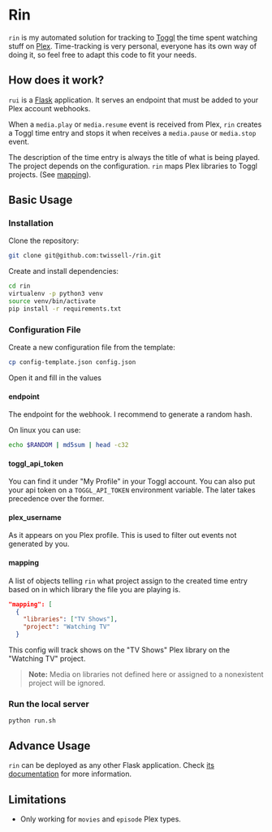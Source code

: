 # Rin

`rin` is my automated solution for tracking to [Toggl](https://toggl.com) the time spent watching stuff on [Plex](https://www.plex.tv). Time-tracking is very personal, everyone has its own way of doing it, so feel free to adapt this code to fit your needs.

## How does it work?

`rui` is a [Flask](https://github.com/pallets/flask) application. It serves an endpoint that must be added to your Plex account webhooks.

When a `media.play` or `media.resume` event is received from Plex, `rin` creates a Toggl time entry and stops it when receives a `media.pause` or `media.stop` event.

The description of the time entry is always the title of what is being played. The project depends on the configuration. `rin` maps Plex libraries to Toggl projects. (See [mapping](#mapping)).

## Basic Usage

### Installation

Clone the repository:
```sh
git clone git@github.com:twissell-/rin.git
```

Create and install dependencies:
```sh
cd rin
virtualenv -p python3 venv
source venv/bin/activate
pip install -r requirements.txt
```
### Configuration File

Create a new configuration file from the template:
```sh
cp config-template.json config.json
```

Open it and fill in the values

#### endpoint
The endpoint for the webhook. I recommend to generate a random hash.

On linux you can use:
```sh
echo $RANDOM | md5sum | head -c32
```

#### toggl_api_token
You can find it under "My Profile" in your Toggl account. You can also put your api token on a `TOGGL_API_TOKEN` environment variable. The later takes precedence over the former.

#### plex_username
As it appears on you Plex profile. This is used to filter out events not
generated by you.

#### mapping
A list of objects telling `rin` what project assign to the created time entry based on in which library the file you are playing is.

```json
"mapping": [
  {
    "libraries": ["TV Shows"],
    "project": "Watching TV"
  }
```
This config will track shows on the "TV Shows" Plex library on the "Watching TV" project.

> **Note:** Media on libraries not defined here or assigned to a nonexistent project will be ignored.

### Run the local server

```
python run.sh
```

## Advance Usage

`rin` can be deployed as any other Flask application. Check [its documentation](https://flask.palletsprojects.com/en/2.3.x/deploying/) for more information.

## Limitations

- Only working for `movies` and `episode` Plex types.